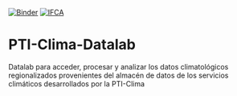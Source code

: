[![Binder](https://mybinder.org/badge_logo.svg)](https://mybinder.org/v2/gh/SantanderMetGroup/PTI-Clima-Datalab/HEAD?labpath=README.md) [![IFCA](https://img.shields.io/badge/launch-IFCA-orange)](https://hub.climate4r.ifca.es/hub/user-redirect/git-pull?repo=https%3A%2F%2Fgithub.com%2FSantanderMetGroup%2FPTI-Clima-Datalab&urlpath=lab%2Ftree%2FPTI-Clima-Datalab%2Fprimeros_pasos_R.ipynb&branch=devel)

# PTI-Clima-Datalab

Datalab para acceder, procesar y analizar los datos climatológicos regionalizados provenientes del almacén de datos de los servicios climáticos desarrollados por la PTI-Clima
